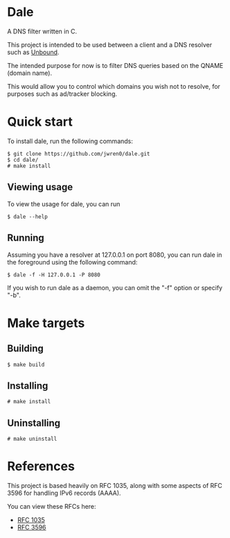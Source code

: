 # Dale
A DNS filter written in C.

This project is intended to be used between a client and a DNS resolver
such as
[Unbound](https://nlnetlabs.nl/projects/unbound/about/).

The intended purpose for now is to filter DNS queries based on the QNAME (domain name).

This would allow you to control which domains you wish not to resolve,
for purposes such as ad/tracker blocking.

# Quick start
To install dale, run the following commands:
```
$ git clone https://github.com/jwren0/dale.git
$ cd dale/
# make install
```

## Viewing usage
To view the usage for dale, you can run
```
$ dale --help
```

## Running
Assuming you have a resolver at 127.0.0.1 on port 8080, you
can run dale in the foreground using the following command:
```
$ dale -f -H 127.0.0.1 -P 8080
```

If you wish to run dale as a daemon, you can omit the "-f" option
or specify "-b".

# Make targets

## Building
```
$ make build
```

## Installing
```
# make install
```

## Uninstalling
```
# make uninstall
```

# References
This project is based heavily on RFC 1035, along with
some aspects of RFC 3596 for handling IPv6 records (AAAA).

You can view these RFCs here:
- [RFC 1035](https://www.rfc-editor.org/rfc/rfc1035)
- [RFC 3596](https://www.rfc-editor.org/rfc/rfc3596)
